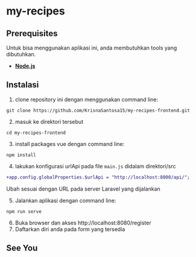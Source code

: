 # my-recipes

## Prerequisites

Untuk bisa menggunakan aplikasi ini, anda membutuhkan tools yang dibutuhkan.

- **[Node.js](https://nodejs.org/en/)**

## Instalasi

1. clone repository ini dengan menggunakan command line:

```
git clone https://github.com/KrisnaSantosa15/my-recipes-frontend.git
```

2. masuk ke direktori tersebut

```
cd my-recipes-frontend
```

3. install packages vue dengan command line:

```
npm install
```

4. lakukan konfigurasi urlApi pada file `main.js` didalam direktori/src

```diff
+app.config.globalProperties.$urlApi = "http://localhost:8000/api/";
```

Ubah sesuai dengan URL pada server Laravel yang dijalankan

5. Jalankan aplikasi dengan command line:

```
npm run serve
```

6. Buka browser dan akses http://localhost:8080/register
7. Daftarkan diri anda pada form yang tersedia

## See You

